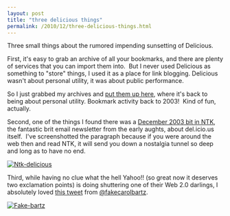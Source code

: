 ```yaml
---
layout: post
title: "three delicious things"
permalink: /2010/12/three-delicious-things.html
---
```


<p>Three small things about the rumored impending sunsetting of Delicious.</p>
<p>First, it&#39;s easy to grab an archive of all your bookmarks, and there are plenty of services that you can import them into. &#0160;But I never used Delicious as something to &quot;store&quot; things, I used it as a place for link blogging. Delicious wasn&#39;t about personal utility, it was about public performance.</p>
<p>So I just grabbed my archives and <a href="http://stuff.sippey.com/bookmarks/" target="_self">put them up here</a>, where it&#39;s back to being about personal utility. Bookmark activity back to 2003! &#0160;Kind of fun, actually.</p>
<p>Second, one of the things I found there was a <a href="http://www.ntk.net/2003/12/05/#TRACKING" target="_self">December 2003 bit in NTK</a>, the fantastic brit email newsletter from the early aughts, about del.icio.us itself. &#0160;I&#39;ve screenshotted the paragraph because if you were around the web then and read NTK, it will send you down a nostalgia tunnel so deep and long as to have no end.</p>
<p><a href="http://sippey.typepad.com/.a/6a00d8341c4f5f53ef0147e0c66385970b-pi" style="display: inline;"><img alt="Ntk-delicious" class="asset  asset-image at-xid-6a00d8341c4f5f53ef0147e0c66385970b" src="http://sippey.typepad.com/.a/6a00d8341c4f5f53ef0147e0c66385970b-500wi" title="Ntk-delicious" /></a></p>
<p>Third, while having no clue what the hell Yahoo!! (so great now it deserves two exclamation points) is doing shuttering one of their Web 2.0 darlings, I absolutely loved <a href="http://twitter.com/#!/fakecarolbartz/status/15508907745087488" target="_self">this tweet</a> from <a href="http://twitter.com/fakecarolbartz" target="_self">@fakecarolbartz</a>.</p>
<p><a href="http://sippey.typepad.com/.a/6a00d8341c4f5f53ef0148c6d061e5970c-pi" style="display: inline;"><img alt="Fake-bartz" class="asset  asset-image at-xid-6a00d8341c4f5f53ef0148c6d061e5970c" src="http://sippey.typepad.com/.a/6a00d8341c4f5f53ef0148c6d061e5970c-500wi" title="Fake-bartz" /></a> <br /><br /></p>


